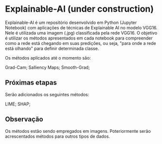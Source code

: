 # Explainable-AI (under construction)

Explainable-AI é um repositório desenvolvido em Python (Jupyter Notebook) com aplicações de técnicas de Explainable AI no modelo VGG16. Nele é utilizada uma imagem (.jpg) classificada pela rede VGG16. O objetivo é utilizar os métodos apresentados em cada notebook para compreender como a rede está chegando em suas predições, ou seja, "para onde a rede está olhando" para definir determinada classe.

Os métodos aplicados até o momento são:

  Grad-Cam;
  Salliency Maps;
  Smooth-Grad;

## Próximas etapas

Serão adicionados os seguintes métodos:

  LIME;
  SHAP;
  
## Observação

Os métodos estão sendo empregados em imagens. Poteriormente serão acrescentados métodos para outros tipos de dados.
